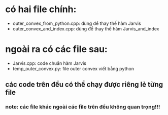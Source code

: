# có hai file chính:
* outer_convex_from_python.cpp: dùng để thay thế hàm Jarvis
* outer_convex_and_index.cpp: dùng để thay thế hàm Jarvis_and_index
# ngoài ra có các file sau:
* Jarvis.cpp: code chuẩn hàm Jarvis
* temp_outer_convex.py: file outer convex viết bằng python
## các code trên đều có thể chạy được riêng lẻ từng file
### note: các file khác ngoài các file trên đều không quan trọng!!!

